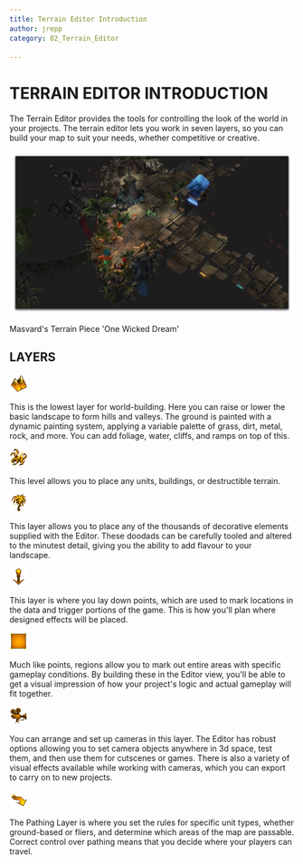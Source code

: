 ```yaml
---
title: Terrain Editor Introduction
author: jrepp
category: 02_Terrain_Editor

---
```

TERRAIN EDITOR INTRODUCTION
===========================

The Terrain Editor provides the tools for controlling the look of the
world in your projects. The terrain editor lets you work in seven
layers, so you can build your map to suit your needs, whether
competitive or creative.

![Image](./018_Terrain_Editor_Introduction/image1.png)

Masvard's Terrain Piece 'One Wicked Dream'

LAYERS
------

![Image](./018_Terrain_Editor_Introduction/image2.png)

This is the lowest layer for world-building. Here you can raise or lower
the basic landscape to form hills and valleys. The ground is painted
with a dynamic painting system, applying a variable palette of grass,
dirt, metal, rock, and more. You can add foliage, water, cliffs, and
ramps on top of this.

![Image](./018_Terrain_Editor_Introduction/image3.png)

This level allows you to place any units, buildings, or destructible
terrain.

![Image](./018_Terrain_Editor_Introduction/image4.png)

This layer allows you to place any of the thousands of decorative
elements supplied with the Editor. These doodads can be carefully tooled
and altered to the minutest detail, giving you the ability to add
flavour to your landscape.

![Image](./018_Terrain_Editor_Introduction/image5.png)

This layer is where you lay down points, which are used to mark
locations in the data and trigger portions of the game. This is how
you'll plan where designed effects will be placed.

![Image](./018_Terrain_Editor_Introduction/image6.png)

Much like points, regions allow you to mark out entire areas with
specific gameplay conditions. By building these in the Editor view,
you'll be able to get a visual impression of how your project's logic
and actual gameplay will fit together.

![Image](./018_Terrain_Editor_Introduction/image7.png)

You can arrange and set up cameras in this layer. The Editor has robust
options allowing you to set camera objects anywhere in 3d space, test
them, and then use them for cutscenes or games. There is also a variety
of visual effects available while working with cameras, which you can
export to carry on to new projects.

![Image](./018_Terrain_Editor_Introduction/image8.png)

The Pathing Layer is where you set the rules for specific unit types,
whether ground-based or fliers, and determine which areas of the map are
passable. Correct control over pathing means that you decide where your
players can travel.
